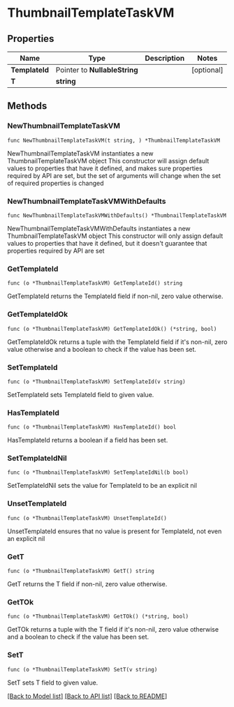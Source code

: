 # ThumbnailTemplateTaskVM

## Properties

Name | Type | Description | Notes
------------ | ------------- | ------------- | -------------
**TemplateId** | Pointer to **NullableString** |  | [optional] 
**T** | **string** |  | 

## Methods

### NewThumbnailTemplateTaskVM

`func NewThumbnailTemplateTaskVM(t string, ) *ThumbnailTemplateTaskVM`

NewThumbnailTemplateTaskVM instantiates a new ThumbnailTemplateTaskVM object
This constructor will assign default values to properties that have it defined,
and makes sure properties required by API are set, but the set of arguments
will change when the set of required properties is changed

### NewThumbnailTemplateTaskVMWithDefaults

`func NewThumbnailTemplateTaskVMWithDefaults() *ThumbnailTemplateTaskVM`

NewThumbnailTemplateTaskVMWithDefaults instantiates a new ThumbnailTemplateTaskVM object
This constructor will only assign default values to properties that have it defined,
but it doesn't guarantee that properties required by API are set

### GetTemplateId

`func (o *ThumbnailTemplateTaskVM) GetTemplateId() string`

GetTemplateId returns the TemplateId field if non-nil, zero value otherwise.

### GetTemplateIdOk

`func (o *ThumbnailTemplateTaskVM) GetTemplateIdOk() (*string, bool)`

GetTemplateIdOk returns a tuple with the TemplateId field if it's non-nil, zero value otherwise
and a boolean to check if the value has been set.

### SetTemplateId

`func (o *ThumbnailTemplateTaskVM) SetTemplateId(v string)`

SetTemplateId sets TemplateId field to given value.

### HasTemplateId

`func (o *ThumbnailTemplateTaskVM) HasTemplateId() bool`

HasTemplateId returns a boolean if a field has been set.

### SetTemplateIdNil

`func (o *ThumbnailTemplateTaskVM) SetTemplateIdNil(b bool)`

 SetTemplateIdNil sets the value for TemplateId to be an explicit nil

### UnsetTemplateId
`func (o *ThumbnailTemplateTaskVM) UnsetTemplateId()`

UnsetTemplateId ensures that no value is present for TemplateId, not even an explicit nil
### GetT

`func (o *ThumbnailTemplateTaskVM) GetT() string`

GetT returns the T field if non-nil, zero value otherwise.

### GetTOk

`func (o *ThumbnailTemplateTaskVM) GetTOk() (*string, bool)`

GetTOk returns a tuple with the T field if it's non-nil, zero value otherwise
and a boolean to check if the value has been set.

### SetT

`func (o *ThumbnailTemplateTaskVM) SetT(v string)`

SetT sets T field to given value.



[[Back to Model list]](../README.md#documentation-for-models) [[Back to API list]](../README.md#documentation-for-api-endpoints) [[Back to README]](../README.md)


